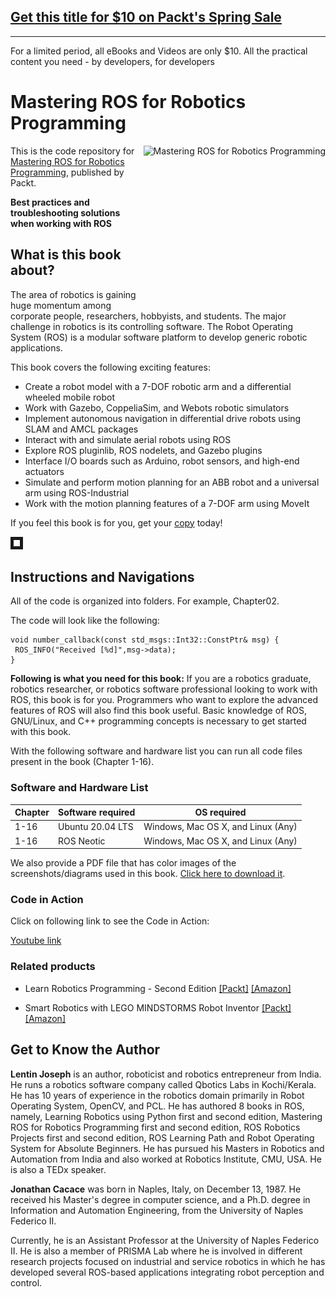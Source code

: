 ## [Get this title for $10 on Packt's Spring Sale](https://www.packt.com/B17104?utm_source=github&utm_medium=packt-github-repo&utm_campaign=spring_10_dollar_2022)
-----
For a limited period, all eBooks and Videos are only $10. All the practical content you need \- by developers, for developers

# Mastering ROS for Robotics Programming

<a href="https://www.packtpub.com/product/mastering-ros-for-robotics-programming/9781783551798?utm_source=github&utm_medium=repository&utm_campaign=9781783551798"><img src="https://static.packt-cdn.com/products/9781783551798/cover/smaller" alt="Mastering ROS for Robotics Programming" height="256px" align="right"></a>

This is the code repository for [Mastering ROS for Robotics Programming](https://www.packtpub.com/product/mastering-ros-for-robotics-programming/9781783551798?utm_source=github&utm_medium=repository&utm_campaign=9781783551798), published by Packt.

**Best practices and troubleshooting solutions when working with ROS**

## What is this book about?
The area of robotics is gaining huge momentum among corporate people, researchers, hobbyists, and students. The major challenge in robotics is its controlling software. The Robot Operating System (ROS) is a modular software platform to develop generic robotic applications.

This book covers the following exciting features:
* Create a robot model with a 7-DOF robotic arm and a differential wheeled mobile robot
* Work with Gazebo, CoppeliaSim, and Webots robotic simulators
* Implement autonomous navigation in differential drive robots using SLAM and AMCL packages
* Interact with and simulate aerial robots using ROS
* Explore ROS pluginlib, ROS nodelets, and Gazebo plugins
* Interface I/O boards such as Arduino, robot sensors, and high-end actuators
* Simulate and perform motion planning for an ABB robot and a universal arm using ROS-Industrial
* Work with the motion planning features of a 7-DOF arm using MoveIt

If you feel this book is for you, get your [copy](https://www.amazon.com/dp/1783551798) today!

<a href="https://www.packtpub.com/?utm_source=github&utm_medium=banner&utm_campaign=GitHubBanner"><img src="https://raw.githubusercontent.com/PacktPublishing/GitHub/master/GitHub.png" 
alt="https://www.packtpub.com/" border="5" /></a>

## Instructions and Navigations
All of the code is organized into folders. For example, Chapter02.

The code will look like the following:
```
void number_callback(const std_msgs::Int32::ConstPtr& msg) { 
 ROS_INFO("Received [%d]",msg->data); 
} 
```

**Following is what you need for this book:**
If you are a robotics graduate, robotics researcher, or robotics software professional looking to work with ROS, this book is for you. Programmers who want to explore the advanced features of ROS will also find this book useful. Basic knowledge of ROS, GNU/Linux, and C++ programming concepts is necessary to get started with this book.

With the following software and hardware list you can run all code files present in the book (Chapter 1-16).


### Software and Hardware List
| Chapter | Software required | OS required |
| -------- | ------------------------------------ | ----------------------------------- |
| 1-16 | Ubuntu 20.04 LTS | Windows, Mac OS X, and Linux (Any) |
| 1-16 | ROS Neotic | Windows, Mac OS X, and Linux (Any) |


We also provide a PDF file that has color images of the screenshots/diagrams used in this book. [Click here to download it]( http://www.packtpub.com/sites/default/files/downloads/9781801071024_ColorImages.pdf).


### Code in Action
Click on following link to see the Code in Action:

[Youtube link](https://bit.ly/3iYZnGH)


### Related products
* Learn Robotics Programming - Second Edition [[Packt]](https://www.packtpub.com/product/learn-robotics-programming-second-edition/9781839218804?utm_source=github&utm_medium=repository&utm_campaign=9781839218804) [[Amazon]](https://www.amazon.com/dp/1839218800)

* Smart Robotics with LEGO MINDSTORMS Robot Inventor [[Packt]](https://www.packtpub.com/product/smart-robotics-with-lego-mindstorms-robot-inventor/9781800568402?utm_source=github&utm_medium=repository&utm_campaign=9781800568402) [[Amazon]](https://www.amazon.com/dp/1800568401)


## Get to Know the Author
**Lentin Joseph**
is an author, roboticist and robotics entrepreneur from India. He runs a robotics software company called Qbotics Labs in Kochi/Kerala. He has 10 years of experience in the robotics domain primarily in Robot Operating System, OpenCV, and PCL.
He has authored 8 books in ROS, namely, Learning Robotics using Python first and second edition, Mastering ROS for Robotics Programming first and second edition, ROS Robotics Projects first and second edition, ROS Learning Path and Robot Operating System for Absolute Beginners.
He has pursued his Masters in Robotics and Automation from India and also worked at Robotics Institute, CMU, USA. He is also a TEDx speaker.

**Jonathan Cacace**
was born in Naples, Italy, on December 13, 1987. He received his Master's degree in computer science, and a Ph.D. degree in Information and Automation Engineering, from the University of Naples Federico II.

Currently, he is an Assistant Professor at the University of Naples Federico II. He is also a member of PRISMA Lab where he is involved in different research projects focused on industrial and service robotics in which he has developed several ROS-based applications integrating robot perception and control.


